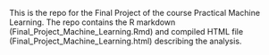 This is the repo for the Final Project of the course Practical Machine Learning.
The repo contains the R markdown (Final_Project_Machine_Learning.Rmd) and compiled HTML file (Final_Project_Machine_Learning.html) describing the analysis.
